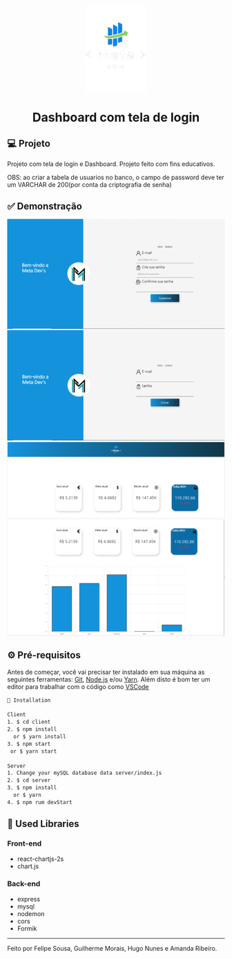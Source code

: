 <h4 align="center">
  <img src="https://github.com/Lipessousa/Sistema-Login-Dashboard/blob/main/images/meta_coin.png" alt="logo" height="200"/>
</h4>

<h1 align="center">
    Dashboard com tela de login
</h1>

## 💻 Projeto

Projeto com tela de login e Dashboard. Projeto feito com fins educativos. 

OBS: ao criar a tabela de usuarios no banco, o campo de password deve ter um VARCHAR de 200(por conta da criptografia de senha)

## ✅ Demonstração
<img src="https://github.com/Lipessousa/Sistema-Login-Dashboard/blob/main/images/tela_cadastro.PNG" />
<img src="https://github.com/Lipessousa/Sistema-Login-Dashboard/blob/main/images/tela_login.PNG" />
<img src="https://github.com/Lipessousa/Sistema-Login-Dashboard/blob/main/images/print_header_dashboard.PNG" />
<img src="https://github.com/Lipessousa/Sistema-Login-Dashboard/blob/main/images/dashboard.PNG" />

## ⚙ Pré-requisitos

Antes de começar, você vai precisar ter instalado em sua máquina as seguintes ferramentas:
[Git](https://git-scm.com), [Node.js](https://nodejs.org/en/) e/ou [Yarn](https://yarnpkg.com/). 
Além disto é bom ter um editor para trabalhar com o código como [VSCode](https://code.visualstudio.com/)

```bash
📗 Installation

Client
1. $ cd client
2. $ npm install 
  or $ yarn install
3. $ npm start 
 or $ yarn start

Server
1. Change your mySQL database data server/index.js
2. $ cd server
3. $ npm install 
  or $ yarn
4. $ npm rum devStart
```


## 🚀 Used Libraries
### Front-end
* react-chartjs-2s
* chart.js
### Back-end
* express
* mysql
* nodemon
* cors
* Formik

<hr/>

Feito por Felipe Sousa, Guilherme Morais, Hugo Nunes e Amanda Ribeiro.
